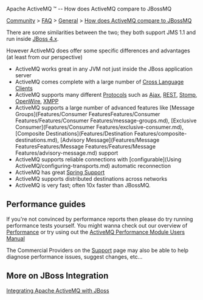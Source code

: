 Apache ActiveMQ ™ -- How does ActiveMQ compare to JBossMQ 

[Community](community.md) > [FAQ](CommunityCommunity/Community/faq.md) > [General](Community/FAQ/general.md) > [How does ActiveMQ compare to JBossMQ](Community/FAQ/General/how-does-activemq-compare-to-jbossmq.md)


There are some similarities between the two; they both support JMS 1.1 and run inside [JBoss 4.x](Connectivity/ContainersConnectivity/Containers/Connectivity/Containers/jboss-integration.md).

However ActiveMQ does offer some specific differences and advantages (at least from our perspective)

*   ActiveMQ works great in any JVM not just inside the JBoss application server
*   ActiveMQ comes complete with a large number of [Cross Language Clients](Connectivity/cross-language-clients.md)
*   ActiveMQ supports many different [Protocols](ConnectivityConnectivity/Connectivity/protocols.md) such as [Ajax](Connectivity/ajax.md), [REST](Connectivity/ProtocolsConnectivity/Protocols/Connectivity/Protocols/rest.md), [Stomp](Connectivity/Protocols/stomp.md), [OpenWire](Connectivity/Protocols/openwire.md), [XMPP](Connectivity/Protocols/xmpp.md)
*   ActiveMQ supports a large number of advanced features like [Message Groups](Features/Consumer FeaturesFeatures/Consumer Features/Features/Consumer Features/message-groups.md), [Exclusive Consumer](Features/Consumer Features/exclusive-consumer.md), [Composite Destinations](Features/Destination Features/composite-destinations.md), [Advisory Message](Features/Message FeaturesFeatures/Message Features/Features/Message Features/advisory-message.md) support
*   ActiveMQ supports reliable connections with [configurable](Using ActiveMQ/configuring-transports.md) automatic reconnection
*   ActiveMQ has great [Spring Support](Connectivity/Containers/spring-Community/support.md)
*   ActiveMQ supports distributed destinations across networks
*   ActiveMQ is very fast; often 10x faster than JBossMQ.

Performance guides
------------------

If you're not convinced by performance reports then please do try running performance tests yourself. You might wanna check out our overview of [Performance](FeaturesFeatures/Features/performance.md) or try using out the [ActiveMQ Performance Module Users Manual](Features/Performance/activemq-performance-module-users-manual.md)

The Commercial Providers on the [Support](CommunityCommunity/Community/support.md) page may also be able to help diagnose performance issues, suggest changes, etc...

More on JBoss Integration
-------------------------

[Integrating Apache ActiveMQ with JBoss](Connectivity/Containers/integrating-apache-activemq-with-jboss.md)

